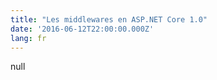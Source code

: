 ```yaml
---
title: "Les middlewares en ASP.NET Core 1.0"
date: '2016-06-12T22:00:00.000Z'
lang: fr
---
```

null
 